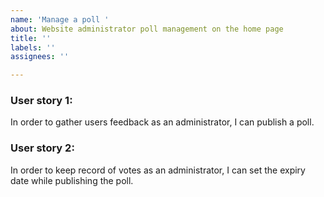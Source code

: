 ```yaml
---
name: 'Manage a poll '
about: Website administrator poll management on the home page
title: ''
labels: ''
assignees: ''

---
```


### User story 1: ###
In order to gather users feedback as an administrator, I can publish a poll.

### User story 2: ###
In order to keep record of votes as an administrator, I can set the expiry date while publishing the poll.
